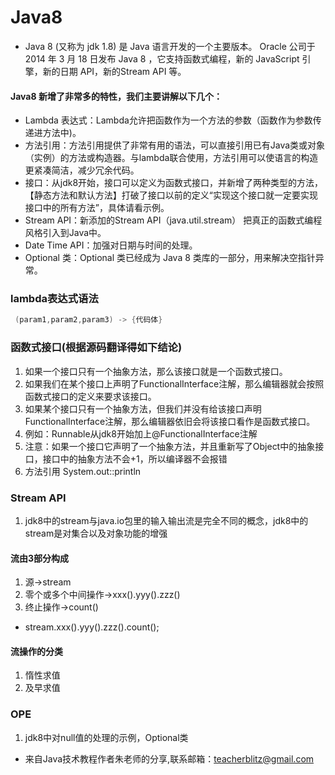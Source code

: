 # Java8

- Java 8 (又称为 jdk 1.8) 是 Java 语言开发的一个主要版本。 Oracle 公司于 2014 年 3 月 18 日发布 Java 8 ，它支持函数式编程，新的 JavaScript 引擎，新的日期 API，新的Stream API 等。
#### Java8 新增了非常多的特性，我们主要讲解以下几个：
- Lambda 表达式：Lambda允许把函数作为一个方法的参数（函数作为参数传递进方法中)。
- 方法引用：方法引用提供了非常有用的语法，可以直接引用已有Java类或对象（实例）的方法或构造器。与lambda联合使用，方法引用可以使语言的构造更紧凑简洁，减少冗余代码。
- 接口：从jdk8开始，接口可以定义为函数式接口，并新增了两种类型的方法，【静态方法和默认方法】打破了接口以前的定义“实现这个接口就一定要实现接口中的所有方法”，具体请看示例。
- Stream API：新添加的Stream API（java.util.stream） 把真正的函数式编程风格引入到Java中。
- Date Time API：加强对日期与时间的处理。
- Optional 类：Optional 类已经成为 Java 8 类库的一部分，用来解决空指针异常。
### lambda表达式语法
``` java
 (param1,param2,param3) -> {代码体}
```

### 函数式接口(根据源码翻译得如下结论)
1. 如果一个接口只有一个抽象方法，那么该接口就是一个函数式接口。
2. 如果我们在某个接口上声明了FunctionalInterface注解，那么编辑器就会按照函数式接口的定义来要求该接口。
3. 如果某个接口只有一个抽象方法，但我们并没有给该接口声明FunctionalInterface注解，那么编辑器依旧会将该接口看作是函数式接口。
4. 例如：Runnable从jdk8开始加上@FunctionalInterface注解
5. 注意：如果一个接口它声明了一个抽象方法，并且重新写了Object中的抽象接口，接口中的抽象方法不会+1，所以编译器不会报错
6. 方法引用 System.out::println

### Stream API
1. jdk8中的stream与java.io包里的输入输出流是完全不同的概念，jdk8中的stream是对集合以及对象功能的增强
#### 流由3部分构成
1. 源->stream
2. 零个或多个中间操作->xxx().yyy().zzz()
3. 终止操作->count()
- stream.xxx().yyy().zzz().count();
#### 流操作的分类
1. 惰性求值
2. 及早求值
### OPE
1. jdk8中对null值的处理的示例，Optional类



- 来自Java技术教程作者朱老师的分享,联系邮箱：teacherblitz@gmail.com
